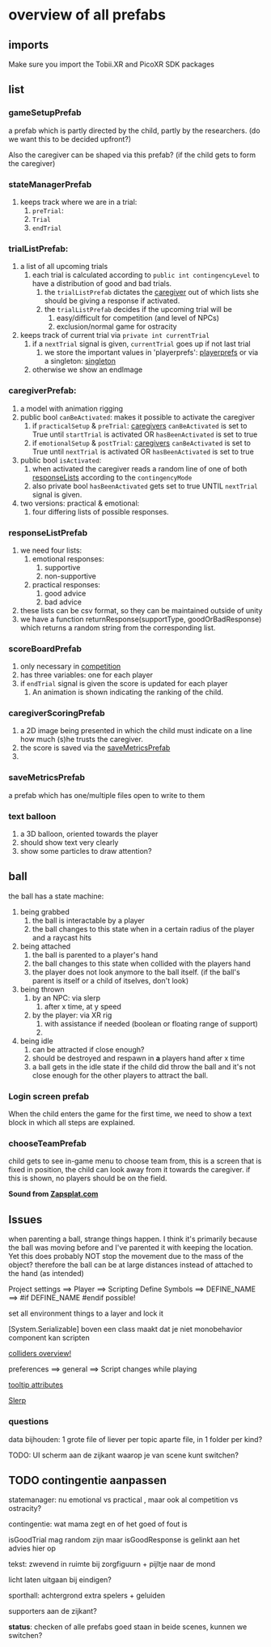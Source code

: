 # overview of all prefabs

## imports

Make sure you import the Tobii.XR and PicoXR SDK packages

## list


### gameSetupPrefab

a prefab which is partly directed by the child, partly by the researchers. (do we want this to be decided upfront?)

Also the caregiver can be shaped via this prefab? (if the child gets to form the caregiver)

### stateManagerPrefab

1. keeps track where we are in a trial:
   1. `preTrial`:
   2. `Trial`
   3. `endTrial` 

### trialListPrefab:
1. a list of all upcoming trials
    1. each trial is calculated according to `public int contingencyLevel` to have a distribution of good and bad trials.
       1. the `trialListPrefab` dictates the [caregiver](#caregiverprefab) out of which lists she should be giving a response if activated.
       2. the `trialListPrefab` decides if the upcoming trial will be 
          1. easy/difficult for competition (and level of NPCs)
          2. exclusion/normal game for ostracity
2. keeps track of current trial via `private int currentTrial`
   1. if a `nextTrial` signal is given, `currentTrial` goes up if not last trial
      1. we store the important values in 'playerprefs': [playerprefs](https://docs.unity3d.com/ScriptReference/PlayerPrefs.html) or via a singleton: [singleton](https://stackoverflow.com/questions/67067412/unity-reset-score-to-0-on-replay)
   2. otherwise we show an endImage

### caregiverPrefab:
1. a model with animation rigging
2. public bool `canBeActivated`: makes it possible to activate the caregiver
   1. if `practicalSetup` & `preTrial`: [caregivers](#caregiverprefab) `canBeActivated` is set to True until `startTrial` is activated OR `hasBeenActivated` is set to true
   2. if `emotionalSetup` & `postTrial`: [caregivers](#caregiverprefab) `canBeActivated` is set to True until `nextTrial` is activated OR `hasBeenActivated` is set to true
4. public bool `isActivated`: 
   1. when activated the caregiver reads a random line of one of both [responseLists](#responselistprefab) according to the `contingencyMode`
   2. also private bool `hasBeenActivated` gets set to true UNTIL `nextTrial` signal is given.
5. two versions: practical & emotional:
   1. four differing lists of possible responses.
   
### responseListPrefab
1. we need four lists:
   1. emotional responses:
      1. supportive
      2. non-supportive
   2. practical responses:
      1. good advice
      2. bad advice
2. these lists can be csv format, so they can be maintained outside of unity
3. we have a function returnResponse(supportType, goodOrBadResponse) which returns a random string from the corresponding list.

### scoreBoardPrefab

1. only necessary in [competition](#competition)
2. has three variables: one for each player
3. if `endTrial` signal is given the score is updated for each player 
   1. An animation is shown indicating the ranking of the child.

### caregiverScoringPrefab

1. a 2D image being presented in which the child must indicate on a line how much (s)he trusts the caregiver.
2. the score is saved via the [saveMetricsPrefab](#saveMetricsPrefab)
3. 

### saveMetricsPrefab

a prefab which has one/multiple files open to write to them

### text balloon

1. a 3D balloon, oriented towards the player
2. should show text very clearly
3. show some particles to draw attention?

## ball

the ball has a state machine:
1. being grabbed
	1. the ball is interactable by a player
	2. the ball changes to this state when in a certain radius of the player and a raycast hits 
2. being attached
	1. the ball is parented to a player's hand
	2. the ball changes to this state when collided with the players hand
	3. the player does not look anymore to the ball itself. (if the ball's parent is itself or a child of itselves, don't look)
3. being thrown
	1. by an NPC: via slerp
		1. after x time, at y speed
	2. by the player: via XR rig
		1. with assistance if needed (boolean or floating range of support)
		2. 
4. being idle
	1. can be attracted if close enough?
	2. should be destroyed and respawn in **a** players hand after x time
	3. a ball gets in the idle state if the child did throw the ball and it's not close enough for the other players to attract the ball.



### Login screen prefab
When the child enters the game for the first time, we need to show a text block in which all steps are explained.

### chooseTeamPrefab
child gets to see in-game menu to choose team from, this is a screen that is fixed in position, the child can look away from it towards the caregiver.
if this is shown, no players should be on the field.

**Sound from [Zapsplat.com](https://www.zapsplat.com)**




## Issues

when parenting a ball, strange things happen. I think it's primarily because the ball was moving before and I've parented it with keeping the location. Yet this does probably NOT stop the movement due to the mass of the object? therefore the ball can be at large distances instead of attached to the hand (as intended)


Project settings ==> Player ==> Scripting Define Symbols ==> DEFINE_NAME ==> #if DEFINE_NAME #endif possible!

set all environment things to a layer and lock it

[System.Serializable] boven een class maakt dat je niet monobehavior component kan scripten

[colliders overview!](https://docs.unity3d.com/Manual/CollidersOverview.html)

preferences ==> general ==> Script changes while playing

[tooltip attributes](https://docs.unity3d.com/ScriptReference/TooltipAttribute.html)


[Slerp](https://docs.unity3d.com/ScriptReference/Vector3.Slerp.html)



### questions

data bijhouden: 1 grote file of liever per topic aparte file, in 1 folder per kind?




TODO: UI scherm aan de zijkant waarop je van scene kunt switchen?

## TODO contingentie aanpassen

statemanager: nu emotional vs practical , maar ook al competition vs ostracity?


contingentie: wat mama zegt en of het goed of fout is

isGoodTrial mag random zijn
maar isGoodResponse is gelinkt aan het advies hier op


tekst: zwevend in ruimte bij zorgfiguurn + pijltje naar de mond

licht laten uitgaan bij eindigen?





sporthall: achtergrond extra spelers + geluiden

supporters aan de zijkant?


**status**: checken of alle prefabs goed staan in beide scenes, kunnen we switchen?